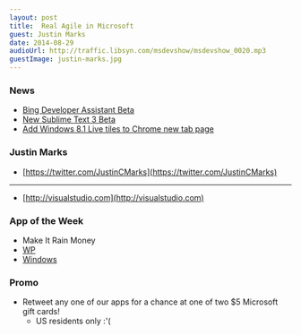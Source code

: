 ```yaml
---
layout: post
title:	Real Agile in Microsoft
guest: Justin Marks
date: 2014-08-29
audioUrl: http://traffic.libsyn.com/msdevshow/msdevshow_0020.mp3
guestImage: justin-marks.jpg
---
```



### News

 - [Bing Developer Assistant Beta](http://visualstudiogallery.msdn.microsoft.com/a1166718-a2d9-4a48-a5fd-504ff4ad1b65)
 - [New Sublime Text 3 Beta](http://www.sublimetext.com/3)
 - [Add Windows 8.1 Live tiles to Chrome new tab page](http://www.wpcentral.com/modern-new-tab-page-chrome-extension-windows)

### Justin Marks

 - [https://twitter.com/JustinCMarks](https://twitter.com/JustinCMarks)

----------

- [http://visualstudio.com](http://visualstudio.com)

### App of the Week

 - Make It Rain Money
  -   [WP](http://www.windowsphone.com/s?appid=104168b8-b738-4ceb-ba53-9c9ad0c503b2)
  -   [Windows](http://apps.microsoft.com/windows/en-us/app/make-it-rain-money/29c8efc3-1b91-413f-8748-88dc315ed4b2)

### Promo
 - Retweet any one of our apps for a chance at one of two $5 Microsoft gift cards!
	 - US residents only :'(
